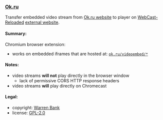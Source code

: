 ### [Ok.ru](https://github.com/warren-bank/crx-Ok-ru)

Transfer embedded video stream from [Ok.ru website](https://ok.ru/) to player on [WebCast-Reloaded](https://github.com/warren-bank/crx-webcast-reloaded) [external website](https://warren-bank.github.io/crx-webcast-reloaded/external_website/index.html).

#### Summary:

Chromium browser extension:
* works on embedded iframes that are hosted at: [`ok.ru/videoembed/*`](https://ok.ru/)

#### Notes:

* video streams __will not__ play directly in the browser window
  - lack of permissive CORS HTTP response headers
* video streams __will__ play directly on Chromecast

#### Legal:

* copyright: [Warren Bank](https://github.com/warren-bank)
* license: [GPL-2.0](https://www.gnu.org/licenses/old-licenses/gpl-2.0.txt)
